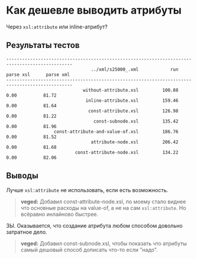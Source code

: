 Как дешевле выводить атрибуты
=============================

Через `xsl:attribute` или inline-атрибут?


Результаты тестов
-----------------

    -----------------------------------------------------------------------------------------------
                                    ../xml/s25000_.xml            run      parse xsl      parse xml
    -----------------------------------------------------------------------------------------------
                                 without-attribute.xsl         100.88           0.00          81.72
                                  inline-attribute.xsl         159.46           0.00          81.64
                                   const-attribute.xsl         126.98           0.00          81.22
                                     const-subnode.xsl         135.42           0.00          81.96
                      const-attribute-and-value-of.xsl         186.76           0.00          81.52
                                    attribute-node.xsl         206.42           0.00          81.68
                              const-attribute-node.xsl         134.22           0.00          82.06


Выводы
------

Лучше `xsl:attribute` не использовать, если есть возможность.
> **veged:** Добавил const-attribute-node.xsl, по моему стало виднее что основные расходы на value-of,
> а не на сам `xsl:attribute`. Но всёравно инлайново быстрее.

ЗЫ. Оказывается, что создание атрибута любом способом довольно затратное дело.
> **veged:** Добавил const-subnode.xsl, чтобы показать что атрибуты самый дешовый способ дописать
> что-то если "надо".

